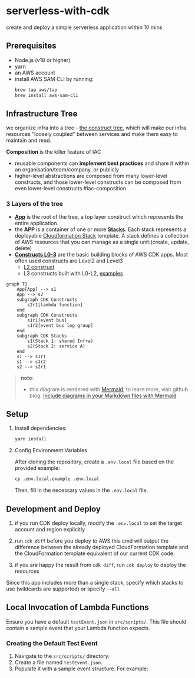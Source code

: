 # serverless-with-cdk

create and deploy a simple serverless application within 10 mins

## Prerequisites
* Node.js (v18 or higher)
* yarn
* an AWS account
* install AWS SAM CLI by running:
  ```bash
  brew tap aws/tap
  brew install aws-sam-cli
  ```
## Infrastructure Tree

we organize infra into a tree - [the construct tree](https://docs.aws.amazon.com/cdk/v2/guide/constructs.html#constructs_tree), which will make our infra resources "loosely coupled" between services and make them easy to maintain and read.

**Composition** is the killer feature of IAC
  
- reusable components can **implement best practices** and share it within an organisation/team/company, or publicly
- higher-level abstractions are composed from many lower-level constructs, and those lower-level constructs can be composed from even lower-level constructs #iac-composition  

### 3 Layers of the tree

- [**App**](https://docs.aws.amazon.com/cdk/v2/guide/apps.html) is the root of the tree, a top layer construct which represents the entire application.
- the **APP** is a container of one or more [**Stacks**](https://docs.aws.amazon.com/cdk/v2/guide/stacks.html). Each stack represents a deployable [Cloudformation Stack](https://docs.aws.amazon.com/AWSCloudFormation/latest/UserGuide/stacks.html) template. A stack defines a collection of AWS resources that you can manage as a single unit:(create, update, delete)
- [**Constructs L0-3**](https://docs.aws.amazon.com/cdk/v2/guide/constructs.html) are the basic building blocks of AWS CDK apps. Most often used constructs are Level2 and Level3
  - [L2 construct](https://docs.aws.amazon.com/cdk/v2/guide/constructs.html#constructs_using)
  - L3 constructs built with L0-L2, [examples](https://cdkpatterns.com/patterns/)

```mermaid
graph TD
    App[App] --> s1
    App --> s2
    subgraph CDK Constructs
        s2r1[lambda function]
    end
    subgraph CDK Constructs
        s1r1[event bus]
        s1r2[event bus log group]
    end
    subgraph CDK Stacks
        s1(Stack 1: shared Infra)
        s2(Stack 2: service A)
    end
    s1 --> s1r1
    s1 --> s1r2
    s2 --> s2r1
```

> **note**:
>
> - this diagram is rendered with [Mermaid](https://mermaid.js.org/), to learn more, visit github blog: [Include diagrams in your Markdown files with Mermaid](https://github.blog/2022-02-14-include-diagrams-markdown-files-mermaid/)

## Setup
1. Install dependencies:
   ```bash
   yarn install
   ```
2. Config Environment Variables

   After cloning the repository, create a `.env.local` file based on the provided example:
   ```bash
   cp .env.local.example .env.local
   ```
    Then, fill in the necessary values in the `.env.local` file.

## Development and Deploy

1. if you run CDK deploy locally, modify the `.env.local` to set the target account and region explicitly

2. run `cdk diff` before you deploy to AWS
   this cmd will output the difference between the already deployed CloudFormation template and the CloudFormation template equivalent of our current CDK code.
3. if you are happy the result from `cdk diff`,
   run `cdk deploy` to deploy the resources

Since this app includes more than a single stack, specify which stacks to use (wildcards are supported) or specify `--all`

## Local Invocation of Lambda Functions

Ensure you have a default `testEvent.json` in `src/scripts/`. This file should contain a sample event that your Lambda function expects.

### Creating the Default Test Event

1. Navigate to the `src/scripts/` directory.
2. Create a file named `testEvent.json`.
3. Populate it with a sample event structure. For example:

